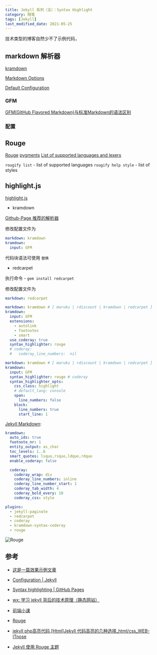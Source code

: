 ```yaml
---
title: Jekyll 系列（五）：Syntax Highlight
category: 随笔
tags: [Jekyll]
last_modified_date: 2021-05-25
---
```


技术类型的博客自然少不了示例代码，

## markdown 解析器

[kramdown](https://kramdown.gettalong.org/)

[Markdown Options](https://jekyllrb.com/docs/configuration/markdown/)

[Default Configuration](https://jekyllrb.com/docs/configuration/default/)

### GFM

[GFM(GitHub Flavored Markdown)与标准Markdown的语法区别](https://www.cnblogs.com/36bian/p/7568015.html)

### 配置

## Rouge

[Rouge](http://rouge.jneen.net/)
[pygments](https://pygments.org/)
[List of supported languages and lexers](https://github.com/rouge-ruby/rouge/wiki/List-of-supported-languages-and-lexers)

`rougify list` - list of supported languages
`rougify help style` - list of styles

## highlight.js

[highlight.js](https://highlightjs.org/)

- kramdown

[Github-Page 推荐的解析器](https://help.github.com/articles/migrating-your-pages-site-from-maruku/)

修改配置文件为

```yaml
markdown: kramdown
kramdown:
  input: GFM
```

代码块语法可使用 `替换`

- redcarpet

执行命令 - `gem install redcarpet`

修改配置文件为

```yaml
markdown: redcarpet
```

```yaml
markdown: kramdown # [ maruku | rdiscount | kramdown | redcarpet ]
kramdown:
  input: GFM
  extensions:
    - autolink
    - footnotes
    - smart
  use_coderay: true
  syntax_highlighter: rouge
  # coderay:
  #   coderay_line_numbers:  nil
```

```yaml
markdown: kramdown # [ maruku | rdiscount | kramdown | redcarpet ]
kramdown:
  input: GFM
  syntax_highlighter: rouge # coderay
  syntax_highlighter_opts:
    css_class: highlight
    # default_lang: console
    span:
      line_numbers: false
    block:
      line_numbers: true
      start_line: 1
```

[Jekyll Markdown](http://jekyllcn.com/docs/configuration/#markdown-options):

```yaml
kramdown:
  auto_ids: true
  footnote_nr: 1
  entity_output: as_char
  toc_levels: 1..6
  smart_quotes: lsquo,rsquo,ldquo,rdquo
  enable_coderay: false

  coderay:
    coderay_wrap: div
    coderay_line_numbers: inline
    coderay_line_number_start: 1
    coderay_tab_width: 4
    coderay_bold_every: 10
    coderay_css: style
```

```yaml
plugins:
  - jekyll-paginate
  - redcarpet
  - coderay
  - kramdown-syntax-coderay
  - rouge
```

![Rouge](https://i.loli.net/2021/08/02/5XYxo78wnm1MWiy.png)

## 参考

- [这是一篇效果示例文章](https://www.yukapril.com/2016/10/19/blog-show.html)

- [Configuration | Jekyll](https://jekyllrb.com/docs/configuration/)

- [Syntax highlighting | GitHub Pages](https://docs.github.com/en/pages/setting-up-a-github-pages-site-with-jekyll/about-github-pages-and-jekyll#syntax-highlighting)

- [wx: 学习 jekyll 背后的技术原理（静态网站）](https://mp.weixin.qq.com/s?src=11&timestamp=1622535289&ver=3103&signature=Ugb3Nlzg*4hEd20stLGwLrQufRfwaWWBNyQftc2uWqKeP4Yxk0itXXzlum2PmnEMhkPRdfvHcUlzYv2DwKB6xQ1krLn2sRjX7qkZMqHt6WMEML2u-PQa*o3ESsQTo25K&new=1)
- [前端小课](https://lefex.github.io/)
- [Rouge](https://github.com/rouge-ruby/rouge)
- [jekyll php高亮代码,[Html]Jekyll 代码高亮的几种选择_html/css_WEB-ITnose](https://blog.csdn.net/weixin_34434948/article/details/116058330)
- [Jekyll 使用 Rouge 主题](https://www.cnblogs.com/baiyangcao/p/jekyll_rouge.html)